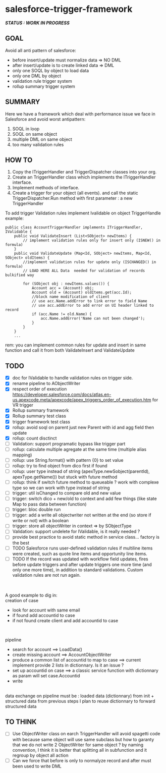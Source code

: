 # salesforce-trigger-framework

**_STATUS : WORK IN PROGRESS_**

## GOAL

Avoid all anti pattern of salesforce:
- before insert/update must normalize data => NO DML
- after insert/update is to create linked data => DML
- only one SOQL by object to load data
- only one DML by object
- validation rule trigger system
- rollup summary trigger system


## SUMMARY

<p>Here we have a framework which deal with performance issue we face in Salesforce and avoid worst antipattern:
<ol>
<li>SOQL in loop</li>
<li>SOQL on same object</li>
<li>multiple DML on same object</li>
<li>too many validation rules</li>
</ol>
</p>

## HOW TO

<ol>
	<li>Copy the ITriggerHandler and TriggerDispatcher classes into your org.</li>
	<li>Create an <MyObject>TriggerHandler class which implements the ITriggerHandler interface.</li>
	<li>Implement methods of interface.</li>
	<li>Create a trigger for your object (all events). and call the static TriggerDispatcher.Run method with first parameter : a new TriggerHandler</li>
</ol>

To add trigger Validation rules implement Ivalidable on object TriggerHandle
example:
```
public class AccountTriggerHandler implements ITriggerHandler, IValidable {
    public void ValidateInsert (List<SObject> newItems) {
        // implement validation rules only for insert only (ISNEW() in formula)
    }
    public void ValidateUpdate (Map<Id, SObject> newItems, Map<Id, SObject> oldItems) {
        //implement validation rules for update only (ISCHANGED() in formula)
        // LOAD HERE ALL Data  needed for validation of records bulkified way

        for (SObject obj : newItems.values()) {
            Account acc = (Account) obj;
            Account old = (Account) oldItems.get(acc.Id);
            //block name modification of client
            // use acc.Name.addError to link error to field Name
            // use acc.addError to add error on UI header linked to record
            if (acc.Name != old.Name) {
                acc.Name.addError('Name can not been changed');
            }
        }
    }
    ...
```
rem: you can implement common rules for update and insert in same function and call it from both ValidateInsert and ValidateUpdate

## TODO
- [x] doc for IValidable to handle validation rules on trigger side.
- [x] rename pipeline to AObjectWriter
- [x] respect order of execution https://developer.salesforce.com/docs/atlas.en-us.apexcode.meta/apexcode/apex_triggers_order_of_execution.htm for VR trigger
- [x] Rollup summary framework
- [x] Rollup summary test class
- [x] trigger framework test class
- [x] rollup: avoid soql on parent just new Parent with id and agg field then update
- [x] rollup: count disctinct
- [ ] Validation: support programatic bypass like trigger part
- [ ] rollup: calculate multiple agregate at the same time (multiple alias mapping)
- [ ] rollup: use String.format() with pattern {0} to set value
- [ ] rollup: try to find object from dico first if found
- [ ] rollup: user type instead of string (apexType.newSobject(parentId), apexType.getName()) but stuck with future method
- [ ] rollup: think if switch future method to queueable ? work with complexe type so we can work with type instead of string
- [ ] trigger: util isChanged to compare old and new value
- [ ] trigger: switch dico + new/old to context and add few things (like state Map to pass data between function)
- [ ] trigger: bloc double run
- [ ] trigger: add a write all objectwriter not written at the end (so store if write or not) with a boolean
- [ ] trigger: store all objectWriter in context => by SObjectType
- [ ] Validation: support undelete for IValidable, is it really needed ?
- [ ] provide best practice to avoid static method in service class... factory is the best
- [ ] TODO Salesforce runs user-defined validation rules if multiline items were created, such as quote line items and opportunity line items.
- [ ] TODO If the record was updated with workflow field updates, fires before update triggers and after update triggers one more time (and only one more time), in addition to standard validations. Custom validation rules are not run again.
<br>
<br>
A good example to dig in:<br>
creation of case<br>

- look for account with same email
- if found add accountid to case
- if not found create client and add accountid to case

<br>

pipeline

* search for account ==> LoadData()
* create missing account ==> AccountObjectWriter
* produce a common list of accountid to map to case ==> current implement provide 2 lists in dictionnary. Is it an issue ?
* set up accountid on case ==> a classic service function with dictionnary as param will set case.Accountid
* write
<br>
data exchange on pipeline must be :
loaded data (dictionnary) from init
+ structured data from previous steps
I plan to reuse dictionnary to forward structured data
<br>

## TO THINK

- [ ] Use ObjectWriter class on earch TriggerHandler will avoid spagetti code with because same object will use same subclass but how to garanty that we do not write 2 ObjectWriter for same object ? by naming convention, I think it is better that splitting all in subfunction and it regroup by object all action
- [ ] Can we force that before is only to normalyze record and after must been used to write DML
<br>
